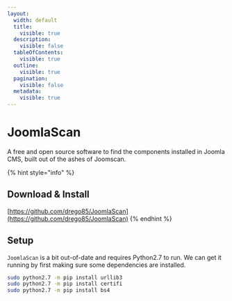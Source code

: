 ```yaml
---
layout:
  width: default
  title:
    visible: true
  description:
    visible: false
  tableOfContents:
    visible: true
  outline:
    visible: true
  pagination:
    visible: false
  metadata:
    visible: true
---
```


# JoomlaScan

A free and open source software to find the components installed in Joomla CMS, built out of the ashes of Joomscan.

{% hint style="info" %}
## Download & Install

[https://github.com/drego85/JoomlaScan](https://github.com/drego85/JoomlaScan)
{% endhint %}

## Setup

`JoomlaScan` is a bit out-of-date and requires Python2.7 to run. We can get it running by first making sure some dependencies are installed.

```bash
sudo python2.7 -m pip install urllib3
sudo python2.7 -m pip install certifi
sudo python2.7 -m pip install bs4
```
